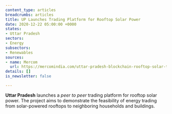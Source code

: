 ```yaml
---
content_type: articles
breadcrumbs: articles
title: UP Launches Trading Platform for Rooftop Solar Power
date: 2020-12-22 05:00:00 +0000
states:
- Uttar Pradesh
sectors:
- Energy
subsectors:
- Renewables
sources:
- name: Mercom
  url: https://mercomindia.com/uttar-pradesh-blockchain-rooftop-solar-trading/
details: []
is_newsletter: false

---
```

**Uttar Pradesh** launches a _peer to peer_ trading platform for rooftop solar power. The project aims to demonstrate the feasibility of energy trading from solar-powered rooftops to neighboring households and buildings.
